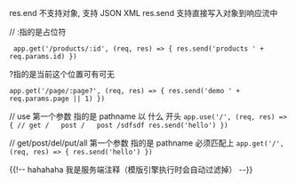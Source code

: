 res.end 不支持对象, 支持 JSON XML
res.send 支持直接写入对象到响应流中

// :指的是占位符

` 
app.get('/products/:id', (req, res) => {
  res.send('products ' + req.params.id)
})
`

?指的是当前这个位置可有可无

``app.get('/page/:page?', (req, res) => {
  res.send('demo ' + req.params.page || 1)
})``



// use 第一个参数 指的是 pathname 以 什么 开头
`app.use('/', (req, res) => {
  // get /   post /   post /sdfsdf
  res.send('hello')
})`

// get/post/del/put/all 第一个参数 指的是 pathname 必须匹配上
`app.get('/', (req, res) => {
  res.send('hello')
})`


{{!-- hahahaha 我是服务端注释（模版引擎执行时会自动过滤掉） --}}
<!-- hahahaha 我是客户端注释 -->